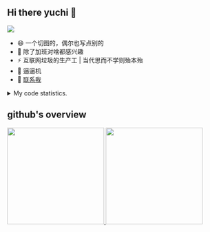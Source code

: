 ## Hi there yuchi 👋 
<img src="https://wakatime.com/badge/user/d7b7c2c9-3bfe-47fc-91a4-129be029d5ea.svg" />

- 😄 一个切图的，偶尔也写点别的
- 🤔 除了加班对啥都感兴趣
- ⚡ 互联网垃圾的生产工 | 当代思而不学则殆本殆
- 👯 逼逼机
- 💬 [联系我](mailto:yuchi.xiong@foxmail.com)

<details>
  <summary>
    My code statistics.
  </summary>
  <div>
    <img src="https://github-readme-stats.vercel.app/api/wakatime?username=yuchiXiong&hide_title=true&layout=compact&langs_count=10" />
    
  <div>
</details>
    
## github's overview

<a href="https://github.com/yuchiXiong">
  <img height="225" src="https://github-readme-stats.vercel.app/api?username=yuchiXiong&show_icons=true&include_all_commits=true&count_private=true"/>
  <img height="225" src="https://github-readme-stats.vercel.app/api/top-langs/?username=yuchiXiong"/>
</a>

